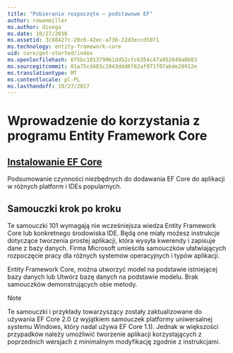 ```yaml
---
title: "Pobieranie rozpoczęte — podstawowe EF"
author: rowanmiller
ms.author: divega
ms.date: 10/27/2016
ms.assetid: 3c88427c-20c6-42ec-a736-22d3eccd5071
ms.technology: entity-framework-core
uid: core/get-started/index
ms.openlocfilehash: 6f5bc101379961dd52cfc6354c47a952849a0b83
ms.sourcegitcommit: 01a75cd483c1943ddd6f82af971f07abde20912e
ms.translationtype: MT
ms.contentlocale: pl-PL
ms.lasthandoff: 10/27/2017
---
```

# <a name="getting-started-with-entity-framework-core"></a>Wprowadzenie do korzystania z programu Entity Framework Core

## <a name="installing-ef-coreinstallindexmd"></a>[Instalowanie EF Core](install/index.md)

Podsumowanie czynności niezbędnych do dodawania EF Core do aplikacji w różnych platform i IDEs popularnych.

## <a name="step-by-step-tutorials"></a>Samouczki krok po kroku

Te samouczki 101 wymagają nie wcześniejsza wiedza Entity Framework Core lub konkretnego środowiska IDE. Będą one miały możesz instrukcje dotyczące tworzenia prostej aplikacji, która wysyła kwerendy i zapisuje dane z bazy danych. Firma Microsoft umieściła samouczków ułatwiających rozpoczęcie pracy dla różnych systemów operacyjnych i typów aplikacji.

Entity Framework Core, można utworzyć model na podstawie istniejącej bazy danych lub Utwórz bazę danych na podstawie modelu. Brak samouczków demonstrujących obie metody.

> [!NOTE]  
> Te samouczki i przykłady towarzyszący zostały zaktualizowane do używania EF Core 2.0 (z wyjątkiem samouczek platformy uniwersalnej systemu Windows, który nadal używa EF Core 1.1). Jednak w większości przypadków należy umożliwić tworzenie aplikacji korzystających z poprzednich wersjach z minimalnym modyfikację zgodnie z instrukcjami. 
